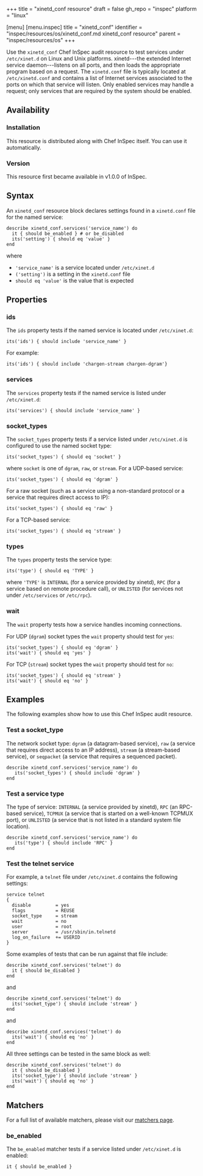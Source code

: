 +++
title = "xinetd_conf resource"
draft = false
gh_repo = "inspec"
platform = "linux"

[menu]
  [menu.inspec]
    title = "xinetd_conf"
    identifier = "inspec/resources/os/xinetd_conf.md xinetd_conf resource"
    parent = "inspec/resources/os"
+++

Use the `xinetd_conf` Chef InSpec audit resource to test services under `/etc/xinet.d` on Linux and Unix platforms. xinetd---the extended Internet service daemon---listens on all ports, and then loads the appropriate program based on a request. The `xinetd.conf` file is typically located at `/etc/xinetd.conf` and contains a list of Internet services associated to the ports on which that service will listen. Only enabled services may handle a request; only services that are required by the system should be enabled.

## Availability

### Installation

This resource is distributed along with Chef InSpec itself. You can use it automatically.

### Version

This resource first became available in v1.0.0 of InSpec.

## Syntax

An `xinetd_conf` resource block declares settings found in a `xinetd.conf` file for the named service:

    describe xinetd_conf.services('service_name') do
      it { should be_enabled } # or be_disabled
      its('setting') { should eq 'value' }
    end

where

- `'service_name'` is a service located under `/etc/xinet.d`
- `('setting')` is a setting in the `xinetd.conf` file
- `should eq 'value'` is the value that is expected

## Properties

### ids

The `ids` property tests if the named service is located under `/etc/xinet.d`:

    its('ids') { should include 'service_name' }

For example:

    its('ids') { should include 'chargen-stream chargen-dgram'}

### services

The `services` property tests if the named service is listed under `/etc/xinet.d`:

    its('services') { should include 'service_name' }

### socket_types

The `socket_types` property tests if a service listed under `/etc/xinet.d` is configured to use the named socket type:

    its('socket_types') { should eq 'socket' }

where `socket` is one of `dgram`, `raw`, or `stream`. For a UDP-based service:

    its('socket_types') { should eq 'dgram' }

For a raw socket (such as a service using a non-standard protocol or a service that requires direct access to IP):

    its('socket_types') { should eq 'raw' }

For a TCP-based service:

    its('socket_types') { should eq 'stream' }

### types

The `types` property tests the service type:

    its('type') { should eq 'TYPE' }

where `'TYPE'` is `INTERNAL` (for a service provided by xinetd), `RPC` (for a service based on remote procedure call), or `UNLISTED` (for services not under `/etc/services` or `/etc/rpc`).

### wait

The `wait` property tests how a service handles incoming connections.

For UDP (`dgram`) socket types the `wait` property should test for `yes`:

    its('socket_types') { should eq 'dgram' }
    its('wait') { should eq 'yes' }

For TCP (`stream`) socket types the `wait` property should test for `no`:

    its('socket_types') { should eq 'stream' }
    its('wait') { should eq 'no' }

## Examples

The following examples show how to use this Chef InSpec audit resource.

### Test a socket_type

The network socket type: `dgram` (a datagram-based service), `raw` (a service that requires direct access to an IP address), `stream` (a stream-based service), or `seqpacket` (a service that requires a sequenced packet).

    describe xinetd_conf.services('service_name') do
       its('socket_types') { should include 'dgram' }
    end

### Test a service type

The type of service: `INTERNAL` (a service provided by xinetd), `RPC` (an RPC-based service), `TCPMUX` (a service that is started on a well-known TCPMUX port), or `UNLISTED` (a service that is not listed in a standard system file location).

    describe xinetd_conf.services('service_name') do
       its('type') { should include 'RPC' }
    end

### Test the telnet service

For example, a `telnet` file under `/etc/xinet.d` contains the following settings:

    service telnet
    {
      disable         = yes
      flags           = REUSE
      socket_type     = stream
      wait            = no
      user            = root
      server          = /usr/sbin/in.telnetd
      log_on_failure  += USERID
    }

Some examples of tests that can be run against that file include:

    describe xinetd_conf.services('telnet') do
      it { should be_disabled }
    end

and

    describe xinetd_conf.services('telnet') do
      its('socket_type') { should include 'stream' }
    end

and

    describe xinetd_conf.services('telnet') do
      its('wait') { should eq 'no' }
    end

All three settings can be tested in the same block as well:

    describe xinetd_conf.services('telnet') do
      it { should be_disabled }
      its('socket_type') { should include 'stream' }
      its('wait') { should eq 'no' }
    end

## Matchers

For a full list of available matchers, please visit our [matchers page](/inspec/matchers/).

### be_enabled

The `be_enabled` matcher tests if a service listed under `/etc/xinet.d` is enabled:

    it { should be_enabled }
